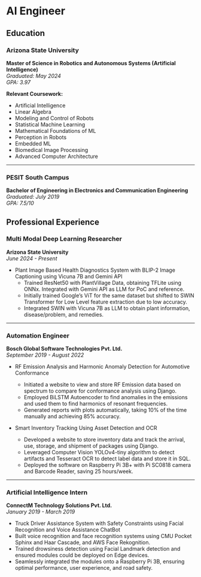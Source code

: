 # AI Engineer

## Education

### Arizona State University
**Master of Science in Robotics and Autonomous Systems (Artificial Intelligence)**  
*Graduated: May 2024*  
*GPA: 3.97*

**Relevant Coursework:**
- Artificial Intelligence
- Linear Algebra
- Modeling and Control of Robots
- Statistical Machine Learning
- Mathematical Foundations of ML
- Perception in Robots
- Embedded ML
- Biomedical Image Processing
- Advanced Computer Architecture

---

### PESIT South Campus
**Bachelor of Engineering in Electronics and Communication Engineering**  
*Graduated: July 2019*  
*GPA: 7.5/10*

## Professional Experience

### Multi Modal Deep Learning Researcher
**Arizona State University**  
*June 2024 - Present*

- Plant Image Based Health Diagnostics System with BLIP-2 Image Captioning using Vicuna 7B and Gemini API 
  - Trained ResNet50 with PlantVillage Data, obtaining TFLite using ONNx. Integrated with Gemini API as LLM for PoC and reference.
  - Initially trained Google’s ViT for the same dataset but shifted to SWIN Transformer for Low Level feature extraction due to low accuracy.
  - Integrated SWIN with Vicuna 7B as LLM to obtain plant information, disease/problem, and remedies.

---

### Automation Engineer
**Bosch Global Software Technologies Pvt. Ltd.**  
*September 2019 - August 2022*

- RF Emission Analysis and Harmonic Anomaly Detection for Automotive Conformance
  - Initiated a website to view and store RF Emission data based on spectrum to compare for conformance analysis using Django.
  - Employed BiLSTM Autoencoder to find anomalies in the emissions and used them to find harmonics of resonant frequencies.
  - Generated reports with plots automatically, taking 10% of the time manually and achieving 85% accuracy.

- Smart Inventory Tracking Using Asset Detection and OCR
  - Developed a website to store inventory data and track the arrival, use, storage, and shipment of packages using Django.
  - Leveraged Computer Vision YOLOv4-tiny algorithm to detect artifacts and Tesseract OCR to detect label data and store it in SQL.
  - Deployed the software on Raspberry Pi 3B+ with Pi SC0818 camera and Barcode Reader, saving 25 hours/week.

---

### Artificial Intelligence Intern
**ConnectM Technology Solutions Pvt. Ltd.**  
*January 2019 - March 2019*

-  Truck Driver Assistance System with Safety Constraints using Facial Recognition and Voice Assistance ChatBot 
  - Built voice recognition and face recognition systems using CMU Pocket Sphinx and Haar Cascade, and AWS Face Rekognition.
  - Trained drowsiness detection using Facial Landmark detection and ensured modules could be deployed on Edge devices.
  - Seamlessly integrated the modules onto a Raspberry Pi 3B, ensuring optimal performance, user experience, and road safety.

